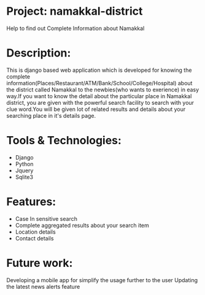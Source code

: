# Project: namakkal-district 
Help to find out Complete Information about Namakkal
# Description:
This is django based web application which is developed for knowing the complete information(Places/Restaurant/ATM/Bank/School/College/Hospital) about the district called Namakkal to the newbies(who wants to exerience) in easy way.If you want to know the detail about the particular place in Namakkal district, you are given with the powerful search facility to search with your clue word.You will be given lot of related results and details about your searching place in it's details page.

# Tools & Technologies:
 - Django
 - Python
 - Jquery
 - Sqlite3
  
# Features:
 - Case In sensitive search
 - Complete aggregated results about your search item
 - Location details 
 - Contact details
 
# Future work:
Developing a mobile app for simplify the usage further to the user
Updating the latest news alerts feature 
